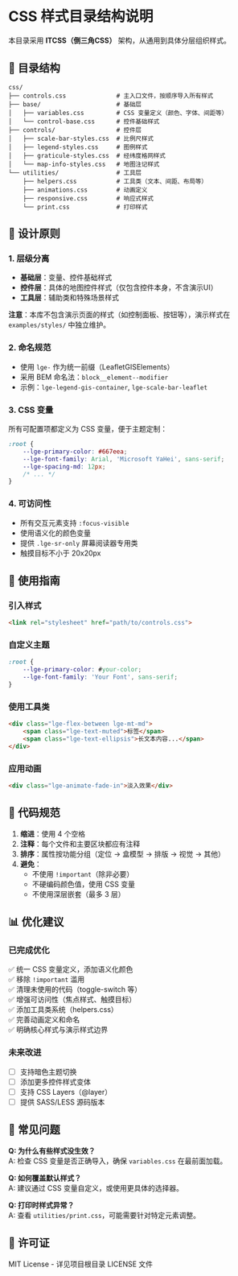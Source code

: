# CSS 样式目录结构说明

本目录采用 **ITCSS（倒三角CSS）** 架构，从通用到具体分层组织样式。

## 📁 目录结构

```
css/
├── controls.css              # 主入口文件，按顺序导入所有样式
├── base/                     # 基础层
│   ├── variables.css         # CSS 变量定义（颜色、字体、间距等）
│   └── control-base.css      # 控件基础样式
├── controls/                 # 控件层
│   ├── scale-bar-styles.css  # 比例尺样式
│   ├── legend-styles.css     # 图例样式
│   ├── graticule-styles.css  # 经纬度格网样式
│   └── map-info-styles.css   # 地图注记样式
└── utilities/                # 工具层
    ├── helpers.css           # 工具类（文本、间距、布局等）
    ├── animations.css        # 动画定义
    ├── responsive.css        # 响应式样式
    └── print.css             # 打印样式
```

## 🎯 设计原则

### 1. 层级分离
- **基础层**：变量、控件基础样式
- **控件层**：具体的地图控件样式（仅包含控件本身，不含演示UI）
- **工具层**：辅助类和特殊场景样式

**注意**：本库不包含演示页面的样式（如控制面板、按钮等），演示样式在 `examples/styles/` 中独立维护。

### 2. 命名规范
- 使用 `lge-` 作为统一前缀（LeafletGISElements）
- 采用 BEM 命名法：`block__element--modifier`
- 示例：`lge-legend-gis-container`, `lge-scale-bar-leaflet`

### 3. CSS 变量
所有可配置项都定义为 CSS 变量，便于主题定制：
```css
:root {
    --lge-primary-color: #667eea;
    --lge-font-family: Arial, 'Microsoft YaHei', sans-serif;
    --lge-spacing-md: 12px;
    /* ... */
}
```

### 4. 可访问性
- 所有交互元素支持 `:focus-visible`
- 使用语义化的颜色变量
- 提供 `.lge-sr-only` 屏幕阅读器专用类
- 触摸目标不小于 20x20px

## 📝 使用指南

### 引入样式
```html
<link rel="stylesheet" href="path/to/controls.css">
```

### 自定义主题
```css
:root {
    --lge-primary-color: #your-color;
    --lge-font-family: 'Your Font', sans-serif;
}
```

### 使用工具类
```html
<div class="lge-flex-between lge-mt-md">
    <span class="lge-text-muted">标签</span>
    <span class="lge-text-ellipsis">长文本内容...</span>
</div>
```

### 应用动画
```html
<div class="lge-animate-fade-in">淡入效果</div>
```

## 🔧 代码规范

1. **缩进**：使用 4 个空格
2. **注释**：每个文件和主要区块都应有注释
3. **排序**：属性按功能分组（定位 → 盒模型 → 排版 → 视觉 → 其他）
4. **避免**：
   - 不使用 `!important`（除非必要）
   - 不硬编码颜色值，使用 CSS 变量
   - 不使用深层嵌套（最多 3 层）

## 📊 优化建议

### 已完成优化
✅ 统一 CSS 变量定义，添加语义化颜色  
✅ 移除 `!important` 滥用  
✅ 清理未使用的代码（toggle-switch 等）  
✅ 增强可访问性（焦点样式、触摸目标）  
✅ 添加工具类系统（helpers.css）  
✅ 完善动画定义和命名  
✅ 明确核心样式与演示样式边界  

### 未来改进
- [ ] 支持暗色主题切换
- [ ] 添加更多控件样式变体
- [ ] 支持 CSS Layers（@layer）
- [ ] 提供 SASS/LESS 源码版本

## 🐛 常见问题

**Q: 为什么有些样式没生效？**  
A: 检查 CSS 变量是否正确导入，确保 `variables.css` 在最前面加载。

**Q: 如何覆盖默认样式？**  
A: 建议通过 CSS 变量自定义，或使用更具体的选择器。

**Q: 打印时样式异常？**  
A: 查看 `utilities/print.css`，可能需要针对特定元素调整。

## 📄 许可证

MIT License - 详见项目根目录 LICENSE 文件

